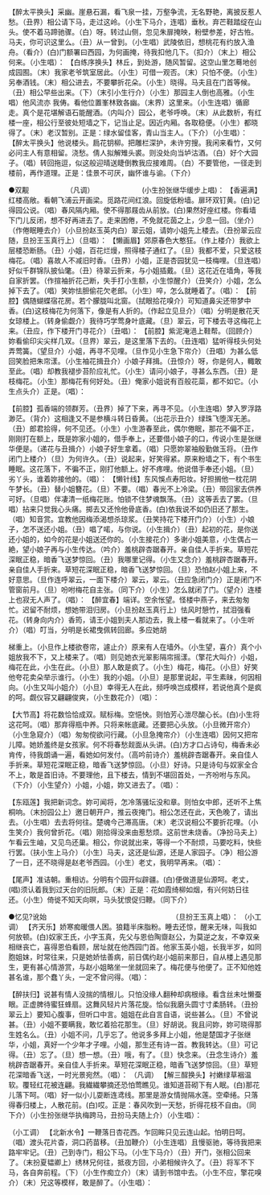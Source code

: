 <!-- { "loadSidebar": true } -->
【醉太平换头】采幽。崖悬石漏，看飞泉一挂，万壑争流，无名野艳，离披反惹人愁。（丑界）相公请下马，走过这岭。（小生下马介，连唱）垂秋。弃芒鞋踏绽在山头。使不着马蹄驰骤。（白）呀。转过山侧，忽见朱扉掩映，粉壁参差，好古恠。马夫，你可识这里么。（丑）从一曾到。（小生唱）武陵依旧，想桃花有约放入渔舟。（看介）(白)门额署曰西园，为何画掩，待我扣他几下。（扣介）（末上）相公何来。（小生唱）： 
【白练序换头】林丘，到处游，随风暂留。这空山里怎蓦地创成园囿。（末）我家老爷筑室居此。（小生）可借一观否。（末）只怕不便。（小生）另奉酒钱。（末）相公进去，不要攀折花朵。（小生）晓得。马夫且在门首等候。（丑）相公早些出来。（下）（末引小生行介）（小生）那园主人倒也高雅。（小生唱）他风流亦 
我俦。看他位置峯林致各幽。（末界）这里来。（小生连唱）循廊走。真个是花堪解语石能醒酒。（内叫介）园公，老爷呼唤。（末）从此数析，有红楼一座，相公行至彼处短墙之下，记当止足。因近内厢。各取稳便。（小生）都晓得了。（末）老汉暂别。正是：绿水留佳客，青山当主人。（下介）（小生唱）： 
【醉太平换头】他说楼头。扃花钥柳。把雕栏深护，未许穷搜。我闲来看竹，又何必问主人有意相留。浇愁。倩人拟解雉头裘。则没处向当垆沽酒。（白）好个大园子。（唱）转回拖逗，似这般迎晴送睫倒教我应接难周。（白）不要管他，一径走到楼前，再作道理。正是：佳景不可厌，幽怀谁与谕。（下介） 




●双觏　　　　　 （凡调）　　　　　　　 
(小生扮张继华缓步上唱)： 
【香遍满】红楼高敞。看朝飞浦云开画梁。觅路花间红浪。回旋低粉墙。扉环双钉黄。(白)记得园公说。（唱）春风隔内厢。使不得那屐齿从前放。(白)果然好座红楼。你看墙下门儿反闭，想不好再进去了。走来困倦，不免就花茵之上，少息一回。（坐介）（作倦眠睡去介）（小旦扮赵玉英内白）翠云姐，请妳小姐先上楼去。（丑扮翠云应随，旦扮王玉真行上）（旦唱）： 
【懒画眉】郊原春色大憨狂。（作上楼介）我欲上层楼恐断肠。（丑）小姐，百花烂熳，照得楼子通红了。（旦）我都不爱，只爱这枝梅花。（唱）喜故人不减旧时香。（丑界）小姐，正是杏园犹见一枝梅哩。（旦连唱）好似千群锦队披仙氅。（丑）待翠云折来，与小姐插戴。（旦）这花近在墙角，等我自家折罢。（作揎袖折花己断，失手打小生额，小生惊醒介）（丑笑介）小姐，怎么掉下去了。（唱）笑妳怯胆偷花欠老郎。（小生）啐，怎么就睡着了。（唱）： 
【前腔】偶随蝴蝶宿花房。若个朦胧叫北窗。（拭眼拾花嗅介）可知道鼻尖还带梦中香。(白)这枝梅花为何落下，像是有人折的。（作起立见旦介）（唱）分明是散花天女琼楼上。（转身偷觑介）我待巧学莺身叶底藏。（旦）翠云，可下楼去寻这梅花上来。（丑应，作下楼开门寻花介）（丑唱）： 
【前腔】紫泥淹浥上鞋帮。（回顾介）妳看偷印尖尖样几双。（旦界）翠云，是这里落下去的。（丑连唱）猛听得枝头何处弄莺簧。（望旦介）小姐，再寻不见哩。（旦作见小生急下帘介）（丑唱）为甚么低回笑脸把朱帘漾。（小生袖花揖丑介）小娘子拜揖。（丑惊介）呀，你是何人，輙敢至此。（唱）却教我褪步苔阶应礼忙。（小生）请问小娘子，寻甚么东西。（丑）是枝梅花。（小生）那梅花有何好处。（丑）俺家小姐说有百般花蘂，都不如它。（小生点头介）正是。（唱）： 

【前腔】孤香端的领群芳。（丑界）掉了下来，再寻不见。（小生连唱）梦入罗浮路渺茫。（背介）这相逢又不是参横斗转日昏黄。（出花示丑介）绿珠飞堕浑无恙。（丑）郎君拾得，何不见还。（小生）小生游春至此，偶尔倦眠，那花不偏不正，刚刚打在额上，既是妳家小姐的，借手奉上，还要借小娘子的口，传说小生是张继华便是。（递花与丑揖介）小娘子好生拿着。（唱）只愿妳翠袖殷勤做玉将。（丑作闭门上楼介）（旦）为何许久。（丑）说起来，好笑得紧。原来粉墙之下，有个书生睡眠。这花落下，不徧不正，刚打他额上。好不疼哩。他说借手奉还小姐。（旦）劣丫头，谁着妳接他的。（唱）： 
【懒针线】东风悞点寿阳妆。好担搁他一枕花阴午梦长。（丑）替小姐簪花。（旦）不要。（唱）春光不上冷梁。（丑）带回家去供养可好。（旦唱）伴凄清一纸梅花账。怕锁不住梦魂飘荡。（丑）这等丢去了罢。（旦唱）拈来只觉我心头痛。掷去又还怜他骨底香。(白)依我说不如仍旧还了那生。（唱）知音赏。宜教他因梅添渴想杀琼浆。（丑笑持花下楼开门介）（小生）小娘子，怎不送还小姐。（丑）唱了喏，与你说。（小生揖介）（丑）起初的花，是你送还小姐的，如今的花是小姐送还你的。（小生接花介）多谢小姐美意，小生偶占一絶，望小娘子再与小生传达。（吟介）羞桃辟杏踞春开。亲自佳人手折来。草短花深眠正稳，暗香飞送梦惊回。（丑）我哪里记得。（小生又念介）羞桃辟杏踞春开。亲自佳人手折来。草短花深眠正稳，暗香飞送梦惊回。（旦）恐怕赵小姐上来，不好意思。（旦作连呼翠云，一面下楼介）翠云，翠云。（丑应急闭门介）正是闭门不管窗前月。（旦）吩咐梅花自主张。（同下介）（小生）怎么就闭了门。（望介）连楼上也寂无人声了。（唱）： 
【醉宜春】端详。空余怅望。怪楼中燕子，来去匆匆忙。迟留不耐烦，想她带泪归房。（小旦扮赵玉真行上）怯风时憩竹，拭泪强看花。（转身向内介）香筠，请王小姐到夫人那边去，我上楼一看就来了。（小生听介）（唱）叮当，分明是长裙曳佩转回廊。多应她胡 

梯重上。（小旦作上楼欲卷帘，遽止介）原来有人在墙外。（小生望，喜介）真个小姐放我不下，又上楼来了。（唱）则见她衣光翠影隔帘摇漾。（擎花大叫介）小姐，梅花在此，小生在此。（小旦）那人敢是疯了。（小生）梅花，梅花。（小旦）好笑他夸花卖朵举示谁行。（小生）我的小姐。（小旦）是那里说起，平生素昧，何因相向。（小生又叫小姐介）（小旦）幸得无人在此，频呼唤岂成模样，若说他真个是疯的呵。觑仪容又翩翩俊爽，（小生数花介）（唱）： 

【大节高】将花数恰恰成双。赋标梅。空悒怏。则怕芳心泄尽酸心长。(白)小生将这花呵。（唱）那弃得瓶中养。只将来帐底藏。还要把心头放。（小旦微开帘介）（小生急窥介）（唱）匆匆傥欲问行藏。（小旦急掩帘介）（小生连唱）因何又把帘儿障。她娇羞终是女孩家。何不将春愁觌面从头讲。(白)方才口占诗句，梅香未必肯传，待我朗诵一遍，看她如何发付。（高吟前诗介）羞桃辟杏踞春开。亲自佳人手折来。草短花深眠正稳，暗香飞送梦惊回。（小旦）好诗。只是诗句与奴家全合不上，敢是首旧诗。不要理他，且下楼去，情到不堪回首处，一齐吩咐与东风。（下介）（小生望介）小姐，小姐，妳又进去了。（唱）： 

【东瓯莲】我把新词念。妳可闻将，怎冷落骚坛没和章。则怕女中郎，还听不上焦桐响。（末扮园公上）邀日朝开户，推云夜掩门。相公怎还在此，天色晚了，请出去。（小生唱）去去将何往。楚魂今己滞高唐。（末）老汉说相公不要折花哩。（小生笑介）我何曾折花。（唱）刚拾得没来由惹愁烦。这前世未烧香。（净扮马夫上）乍看云生岫，又见鸟还巢。相公，你说就出来，等得一个不耐烦，马要吃料，快些行罢。（扶小生上马介）（小生）马夫，这还是仙源，还是人家园子。（净）相公游了一日，还不晓得是赵老爷西园。（小生）老丈，我明早再来。（唱）： 

【尾声】准诘朝。重相访。分明有个园开似辟疆。(白)便做道是仙源呵。老丈，(唱)须认着我到过天台的旧阮郎。（末）正是：花如霞绮柳如烟，有兴何妨日往还。（小生）倚徙不知天向暝，马头犹恨促归鞭。（同下介） 



●忆见?讹始 　　　　　　　　　　　　　　　　　　（旦扮王玉真上唱）： 
（小工调） 
【齐天乐】娇寒痴暖偎人困。狼籍半床脂粉。睡去还惊，醒来无味，叫我如何放顿。(白)奴家王氏，小字玉真，先父与恩伯陶齌赵公，为莫逆之友，不幸双亲相继丧亡，喜得恩伯看顾，居址就在他西园门首。他家玉英小姐，长我半岁，如同胞姐妺，时常往来，只是她娇怯善病，前日偶约赵小姐前来那日，自从楼上遇见那生，更有甚心情游赏，与赵小姐略坐一坐就回来了。梅花便与他便了。正不知他姓甚名谁，那个蠢丫头，一定不曾问得。（唱）： 

【醉扶归】说甚有情人没揣的情根儿。只怕没缘人翻种却病根缘。看含丝未吐懒蚕眼。正虚脾待蜜狂蜂扇。这舞风轻片片落花旋。恰似我磨头圆寸寸柔肠转。（丑扮翠云上）要知心腹事，但听口中言。姐姐在此自言自语，说些甚么。（旦）不曾说甚。（丑）小姐不要瞒我，敢忆着拾花那生。（旦）好胡说。我且问妳，妳可晓得那生姓名么。（丑）小姐不问，几乎忘了。他说多多拜上小姐，他是楚国才子张继华，小姐，真好一个少年才子哩。小姐，那生还有诗一首。教我转达。（旦）可记得。（丑）忘了。（旦）想一想。（丑）哦，有了。（旦）快念来。（丑念生诗介）羞桃辟杏踞春开。亲自佳人手折来。草短花深眠正稳，暗香飞送梦惊回。（旦）草短花深暗香飞送，一时光景宛然。（唱）： 
（凡调） 
【解三酲换头】衬嫩绿草裀温软。覆轻红花被连翩。我繊繊攀摘还恐怕莺瞧见。谁知道苔砌下有人眠。(白)那花儿落下呵。（唱）好一似小儿耍断连鸢线。那里是游女情抛隔水莲。空牵绻。只落得春归楼上，人散花前。(白)哎。正是：春风吹到一天愁，折得花枝不自由。（同下介）（小生扮张继华执梅跨马，丑扮马夫随上介）（小生唱）： 

（小工调） 
【北新水令】一鞭落日杏花西。乍回眸只见云连山起。怕明日呵。（唱）渡头花片杳，洞口药苗移。（丑加鞭介）（小生连唱）且慢驱驰，等待我把来路牢牢记。（丑）己到寺门，相公下马。（小生下马介）（丑）开门，张相公回来了。（末扮夏韫卿上）绣林兄何往，抵夜方回，小弟相候许久了。（丑）将军不下马，各自奔前程。（下）（小生作痴立介）（末）请到书馆中去。（小生不应，擎花嗅介）（末）兄这等模样，敢是醉了。（小生唱）： 
